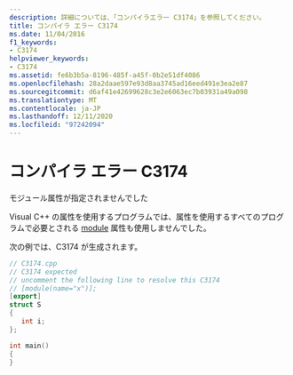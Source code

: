 ```yaml
---
description: 詳細については、「コンパイラエラー C3174」を参照してください。
title: コンパイラ エラー C3174
ms.date: 11/04/2016
f1_keywords:
- C3174
helpviewer_keywords:
- C3174
ms.assetid: fe6b3b5a-8196-485f-a45f-0b2e51df4086
ms.openlocfilehash: 28a2daae597e93d8aa3745ad16eed491e3ea2e87
ms.sourcegitcommit: d6af41e42699628c3e2e6063ec7b03931a49a098
ms.translationtype: MT
ms.contentlocale: ja-JP
ms.lasthandoff: 12/11/2020
ms.locfileid: "97242094"
---
```

# <a name="compiler-error-c3174"></a>コンパイラ エラー C3174

モジュール属性が指定されませんでした

Visual C++ の属性を使用するプログラムでは、属性を使用するすべてのプログラムで必要とされる [module](../../windows/attributes/module-cpp.md) 属性も使用しませんでした。

次の例では、C3174 が生成されます。

```cpp
// C3174.cpp
// C3174 expected
// uncomment the following line to resolve this C3174
// [module(name="x")];
[export]
struct S
{
   int i;
};

int main()
{
}
```
